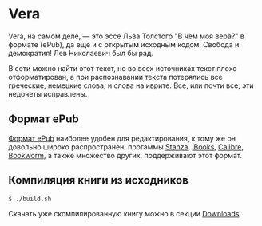 # Vera

Vera, на самом деле, &mdash; это эссе Льва Толстого "В чем моя вера?" в формате (ePub), да еще и с открытым исходным кодом. Свобода и демократия! Лев Николаевич был бы рад.

В сети можно найти этот текст, но во всех источниках текст плохо отформатирован, а при распознавании текста потерялись все греческие, немецкие слова, и слова на иврите. Все, или почти все, эти недочеты исправлены.

## Формат ePub

[Формат ePub](http://www.hxa.name/articles/content/epub-guide_hxa7241_2007.html) наиболее удобен для редактирования, к тому же он довольно широко распространен: прогаммы [Stanza](http://www.lexcycle.com/), [iBooks](http://itunes.apple.com/us/app/ibooks/id364709193?mt=8), [Calibre](http://calibre-ebook.com/), [Bookworm](http://bookworm.oreilly.com/), а также множество других, поддерживают этот формат.

## Компиляция книги из исходников

    $ ./build.sh

Скачать уже скомпилированную книгу можно в секции [Downloads](https://github.com/Kvakes/Vera/downloads).